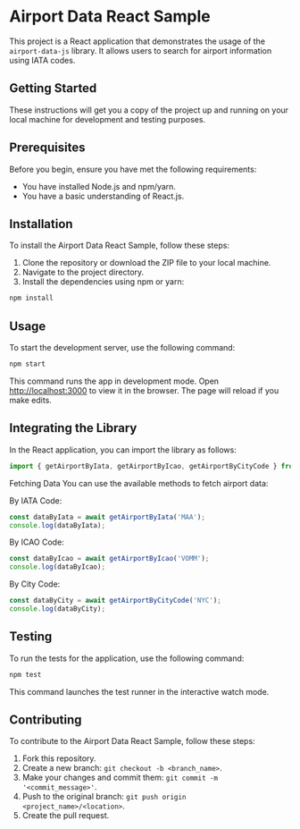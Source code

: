 # Airport Data React Sample

This project is a React application that demonstrates the usage of the `airport-data-js` library. It allows users to search for airport information using IATA codes.

## Getting Started

These instructions will get you a copy of the project up and running on your local machine for development and testing purposes.


## Prerequisites

Before you begin, ensure you have met the following requirements:
- You have installed Node.js and npm/yarn.
- You have a basic understanding of React.js.

## Installation

To install the Airport Data React Sample, follow these steps:

1. Clone the repository or download the ZIP file to your local machine.
2. Navigate to the project directory.
3. Install the dependencies using npm or yarn:

```sh
npm install
```

## Usage

To start the development server, use the following command:

```sh
npm start
```

This command runs the app in development mode. Open [http://localhost:3000](http://localhost:3000) to view it in the browser. The page will reload if you make edits.

## Integrating the Library

In the React application, you can import the library as follows:

```javascript
import { getAirportByIata, getAirportByIcao, getAirportByCityCode } from 'airport-data-js';
```

Fetching Data
You can use the available methods to fetch airport data:

By IATA Code:
```javascript
const dataByIata = await getAirportByIata('MAA');
console.log(dataByIata);
```

By ICAO Code:
```javascript
const dataByIcao = await getAirportByIcao('VOMM');
console.log(dataByIcao);
```

By City Code:

```javascript
const dataByCity = await getAirportByCityCode('NYC');
console.log(dataByCity);
```

## Testing

To run the tests for the application, use the following command:

```sh
npm test
```

This command launches the test runner in the interactive watch mode.

## Contributing

To contribute to the Airport Data React Sample, follow these steps:

1. Fork this repository.
2. Create a new branch: `git checkout -b <branch_name>`.
3. Make your changes and commit them: `git commit -m '<commit_message>'`.
4. Push to the original branch: `git push origin <project_name>/<location>`.
5. Create the pull request.